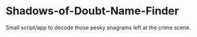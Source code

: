 # Shadows-of-Doubt-Name-Finder
Small script/app to decode those pesky anagrams left at the crime scene.
